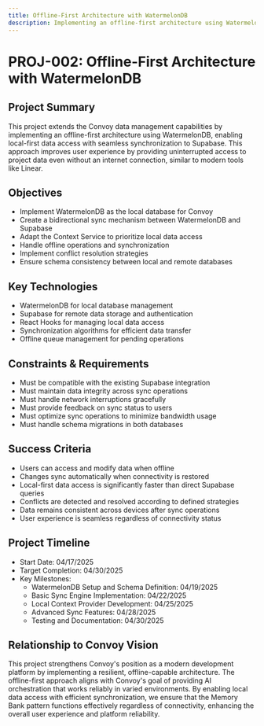 ```yaml
---
title: Offline-First Architecture with WatermelonDB
description: Implementing an offline-first architecture using WatermelonDB with Supabase sync
---
```


# PROJ-002: Offline-First Architecture with WatermelonDB

## Project Summary
This project extends the Convoy data management capabilities by implementing an offline-first architecture using WatermelonDB, enabling local-first data access with seamless synchronization to Supabase. This approach improves user experience by providing uninterrupted access to project data even without an internet connection, similar to modern tools like Linear.

## Objectives
- Implement WatermelonDB as the local database for Convoy
- Create a bidirectional sync mechanism between WatermelonDB and Supabase
- Adapt the Context Service to prioritize local data access
- Handle offline operations and synchronization
- Implement conflict resolution strategies
- Ensure schema consistency between local and remote databases

## Key Technologies
- WatermelonDB for local database management
- Supabase for remote data storage and authentication
- React Hooks for managing local data access
- Synchronization algorithms for efficient data transfer
- Offline queue management for pending operations

## Constraints & Requirements
- Must be compatible with the existing Supabase integration
- Must maintain data integrity across sync operations
- Must handle network interruptions gracefully
- Must provide feedback on sync status to users
- Must optimize sync operations to minimize bandwidth usage
- Must handle schema migrations in both databases

## Success Criteria
- Users can access and modify data when offline
- Changes sync automatically when connectivity is restored
- Local-first data access is significantly faster than direct Supabase queries
- Conflicts are detected and resolved according to defined strategies
- Data remains consistent across devices after sync operations
- User experience is seamless regardless of connectivity status

## Project Timeline
- Start Date: 04/17/2025
- Target Completion: 04/30/2025
- Key Milestones:
  - WatermelonDB Setup and Schema Definition: 04/19/2025
  - Basic Sync Engine Implementation: 04/22/2025
  - Local Context Provider Development: 04/25/2025
  - Advanced Sync Features: 04/28/2025
  - Testing and Documentation: 04/30/2025

## Relationship to Convoy Vision
This project strengthens Convoy's position as a modern development platform by implementing a resilient, offline-capable architecture. The offline-first approach aligns with Convoy's goal of providing AI orchestration that works reliably in varied environments. By enabling local data access with efficient synchronization, we ensure that the Memory Bank pattern functions effectively regardless of connectivity, enhancing the overall user experience and platform reliability.

